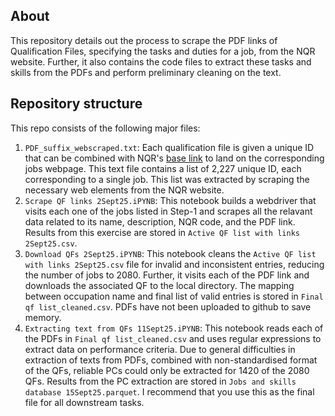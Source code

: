 ## About
This repository details out the process to scrape the PDF links of Qualification Files, specifying the tasks and duties for a job, from the NQR website. Further, it also contains the code files to extract these tasks and skills from the PDFs and perform preliminary cleaning on the text.

## Repository structure
This repo consists of the following major files:
1. `PDF_suffix_webscraped.txt`: Each qualification file is given a unique ID that can be combined with NQR's [base link](https://www.nqr.gov.in/qualifications/) to land on the corresponding jobs webpage. This text file contains a list of 2,227 unique ID, each corresponding to a single job. This list was extracted by scraping the necessary web elements from the NQR website.
1. `Scrape QF links 2Sept25.iPYNB`: This notebook builds a webdriver that visits each one of the jobs listed in Step-1 and scrapes all the relavant data related to its name, description, NQR code, and the PDF link. Results from this exercise are stored in `Active QF list with links 2Sept25.csv`.
1. `Download QFs 2Sept25.iPYNB`: This notebook cleans the `Active QF list with links 2Sept25.csv` file for invalid and inconsistent entries, reducing the number of jobs to 2080. Further, it visits each of the PDF link and downloads the associated QF to the local directory. The mapping between occupation name and final list of valid entries is stored in `Final qf list_cleaned.csv`. PDFs have not been uploaded to github to save memory.
1. `Extracting text from QFs 11Sept25.iPYNB`: This notebook reads each of the PDFs in `Final qf list_cleaned.csv` and uses regular expressions to extract data on performance criteria. Due to general difficulties in extraction of texts from PDFs, combined with non-standardised format of the QFs, reliable PCs could only be extracted for 1420 of the 2080 QFs. Results from the PC extraction are stored in `Jobs and skills database 15Sept25.parquet`. I recommend that you use this as the final file for all downstream tasks.
